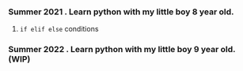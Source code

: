 ### Summer 2021 . Learn python with my little boy 8 year old.

1.  `if elif else` conditions

### Summer 2022 . Learn python with my little boy 9 year old. (WIP)

